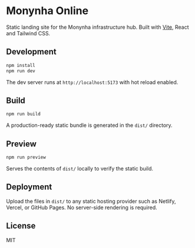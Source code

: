 # Monynha Online

Static landing site for the Monynha infrastructure hub. Built with [Vite](https://vitejs.dev/), React and Tailwind CSS.

## Development

```bash
npm install
npm run dev
```

The dev server runs at `http://localhost:5173` with hot reload enabled.

## Build

```bash
npm run build
```

A production-ready static bundle is generated in the `dist/` directory.

## Preview

```bash
npm run preview
```

Serves the contents of `dist/` locally to verify the static build.

## Deployment

Upload the files in `dist/` to any static hosting provider such as Netlify, Vercel, or GitHub Pages. No server-side rendering is required.

## License

MIT
